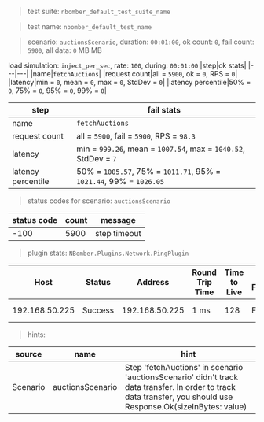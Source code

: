> test suite: `nbomber_default_test_suite_name`

> test name: `nbomber_default_test_name`

> scenario: `auctionsScenario`, duration: `00:01:00`, ok count: `0`, fail count: `5900`, all data: `0` MB MB

load simulation: `inject_per_sec`, rate: `100`, during: `00:01:00`
|step|ok stats|
|---|---|
|name|`fetchAuctions`|
|request count|all = `5900`, ok = `0`, RPS = `0`|
|latency|min = `0`, mean = `0`, max = `0`, StdDev = `0`|
|latency percentile|50% = `0`, 75% = `0`, 95% = `0`, 99% = `0`|

|step|fail stats|
|---|---|
|name|`fetchAuctions`|
|request count|all = `5900`, fail = `5900`, RPS = `98.3`|
|latency|min = `999.26`, mean = `1007.54`, max = `1040.52`, StdDev = `7`|
|latency percentile|50% = `1005.57`, 75% = `1011.71`, 95% = `1021.44`, 99% = `1026.05`|
> status codes for scenario: `auctionsScenario`

|status code|count|message|
|---|---|---|
|-100|5900|step timeout|

> plugin stats: `NBomber.Plugins.Network.PingPlugin`

|Host|Status|Address|Round Trip Time|Time to Live|Don't Fragment|Buffer Size|
|---|---|---|---|---|---|---|
|192.168.50.225|Success|192.168.50.225|1 ms|128|False|32 bytes|

> hints:

|source|name|hint|
|---|---|---|
|Scenario|auctionsScenario|Step 'fetchAuctions' in scenario 'auctionsScenario' didn't track data transfer. In order to track data transfer, you should use Response.Ok(sizeInBytes: value)|
